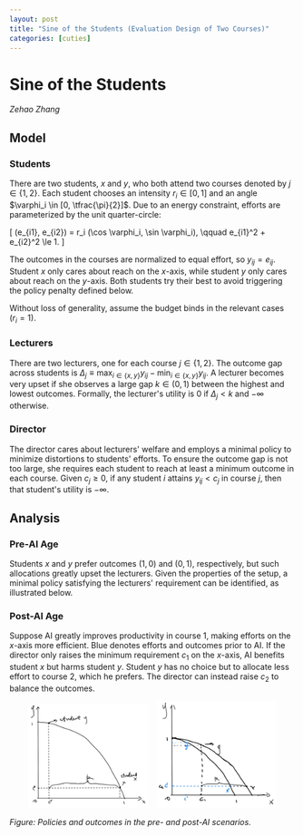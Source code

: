 ```yaml
---
layout: post
title: "Sine of the Students (Evaluation Design of Two Courses)"
categories: [cuties]
---
```


# Sine of the Students

*Zehao Zhang*

## Model

### Students

There are two students, $x$ and $y$, who both attend two courses denoted by $j \in \{1,2\}$. Each student chooses an intensity $r_i \in [0,1]$ and an angle $\varphi_i \in [0, \tfrac{\pi}{2}]$. Due to an energy constraint, efforts are parameterized by the unit quarter-circle:

\[
(e_{i1}, e_{i2}) = r_i (\cos \varphi_i, \sin \varphi_i), \qquad e_{i1}^2 + e_{i2}^2 \le 1.
\]

The outcomes in the courses are normalized to equal effort, so $y_{ij} = e_{ij}$. Student $x$ only cares about reach on the $x$-axis, while student $y$ only cares about reach on the $y$-axis. Both students try their best to avoid triggering the policy penalty defined below.

Without loss of generality, assume the budget binds in the relevant cases ($r_i = 1$).

### Lecturers

There are two lecturers, one for each course $j \in \{1,2\}$. The outcome gap across students is $\Delta_j \equiv \max_{i \in \{x,y\}} y_{ij} - \min_{i \in \{x,y\}} y_{ij}$. A lecturer becomes very upset if she observes a large gap $k \in (0,1)$ between the highest and lowest outcomes. Formally, the lecturer's utility is $0$ if $\Delta_j < k$ and $-\infty$ otherwise.

### Director

The director cares about lecturers' welfare and employs a minimal policy to minimize distortions to students' efforts. To ensure the outcome gap is not too large, she requires each student to reach at least a minimum outcome in each course. Given $c_j \ge 0$, if any student $i$ attains $y_{ij} < c_j$ in course $j$, then that student's utility is $-\infty$.

## Analysis

### Pre-AI Age

Students $x$ and $y$ prefer outcomes $(1, 0)$ and $(0, 1)$, respectively, but such allocations greatly upset the lecturers. Given the properties of the setup, a minimal policy satisfying the lecturers' requirement can be identified, as illustrated below.

### Post-AI Age

Suppose AI greatly improves productivity in course 1, making efforts on the $x$-axis more efficient. Blue denotes efforts and outcomes prior to AI. If the director only raises the minimum requirement $c_1$ on the $x$-axis, AI benefits student $x$ but harms student $y$. Student $y$ has no choice but to allocate less effort to course 2, which he prefers. The director can instead raise $c_2$ to balance the outcomes.

<p align="center">
  <img src="figs/evaluation/fig1.jpg" alt="Pre-AI" width="42%" style="display:inline-block; margin-right:2%;">
  <img src="figs/evaluation/fig2.jpg" alt="Post-AI" width="42%" style="display:inline-block;">
</p>

*Figure: Policies and outcomes in the pre- and post-AI scenarios.*

